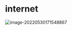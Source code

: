 # internet

![image-20220530171548867](C:/Users/LN/AppData/Roaming/Typora/typora-user-images/image-20220530171548867.png)